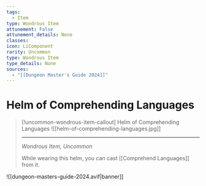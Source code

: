 ```yaml
---
tags:
  - Item
type: Wondrous Item
attunement: False
attunement_details: None
classes:
icon: LiComponent
rarity: Uncommon
type: Wondrous Item
type_details: None
sources: 
  - "[[Dungeon Master's Guide 2024]]"
---
```

# Helm of Comprehending Languages
>[!uncommon-wondrous-item-callout] Helm of Comprehending Languages
>![[helm-of-comprehending-languages.jpg]]
>
>- - -
>_Wondrous Item, Uncommon_
>
>While wearing this helm, you can cast [[Comprehend Languages]] from it.
>


![[dungeon-masters-guide-2024.avif|banner]]